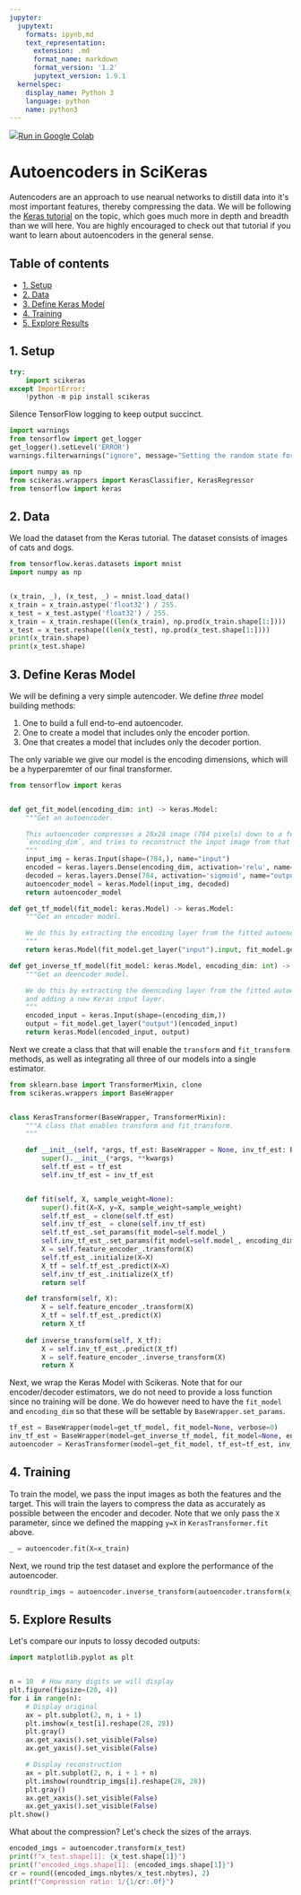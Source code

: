 ```yaml
---
jupyter:
  jupytext:
    formats: ipynb,md
    text_representation:
      extension: .md
      format_name: markdown
      format_version: '1.2'
      jupytext_version: 1.9.1
  kernelspec:
    display_name: Python 3
    language: python
    name: python3
---
```


<a href="https://colab.research.google.com/github/adriangb/scikeras/blob/docs-deploy/refs/master/notebooks/AutoEncoders.ipynb"><img src="https://www.tensorflow.org/images/colab_logo_32px.png">Run in Google Colab</a>

# Autoencoders in SciKeras

Autencoders are an approach to use nearual networks to distill data into it's most important features, thereby compressing the data. We will be following the [Keras tutorial](https://blog.keras.io/building-autoencoders-in-keras.html) on the topic, which goes much more in depth and breadth than we will here. You are highly encouraged to check out that tutorial if you want to learn about autoencoders in the general sense.

## Table of contents

* [1. Setup](#1.-Setup)
* [2. Data](#2.-Data)
* [3. Define Keras Model](#3.-Define-keras-model)
* [4. Training](#4.-Training)
* [5. Explore Results](#5.-Explore-results)

## 1. Setup

```python
try:
    import scikeras
except ImportError:
    !python -m pip install scikeras
```

Silence TensorFlow logging to keep output succinct.

```python
import warnings
from tensorflow import get_logger
get_logger().setLevel('ERROR')
warnings.filterwarnings("ignore", message="Setting the random state for TF")
```

```python
import numpy as np
from scikeras.wrappers import KerasClassifier, KerasRegressor
from tensorflow import keras
```

## 2. Data

We load the dataset from the Keras tutorial. The dataset consists of images of cats and dogs.

```python
from tensorflow.keras.datasets import mnist
import numpy as np


(x_train, _), (x_test, _) = mnist.load_data()
x_train = x_train.astype('float32') / 255.
x_test = x_test.astype('float32') / 255.
x_train = x_train.reshape((len(x_train), np.prod(x_train.shape[1:])))
x_test = x_test.reshape((len(x_test), np.prod(x_test.shape[1:])))
print(x_train.shape)
print(x_test.shape)
```

## 3. Define Keras Model

We will be defining a very simple autencoder. We define _three_ model building methods:

1. One to build a full end-to-end autoencoder.
2. One to create a model that includes only the encoder portion.
3. One that creates a model that includes only the decoder portion.

The only variable we give our model is the encoding dimensions, which will be a hyperparemter of our final transformer.

```python
from tensorflow import keras


def get_fit_model(encoding_dim: int) -> keras.Model:
    """Get an autoencoder.

    This autoencoder compresses a 28x28 image (784 pixels) down to a feature of length
    `encoding_dim`, and tries to reconstruct the input image from that vector.
    """
    input_img = keras.Input(shape=(784,), name="input")
    encoded = keras.layers.Dense(encoding_dim, activation='relu', name="encoded")(input_img)
    decoded = keras.layers.Dense(784, activation='sigmoid', name="output")(encoded)
    autoencoder_model = keras.Model(input_img, decoded)
    return autoencoder_model

def get_tf_model(fit_model: keras.Model) -> keras.Model:
    """Get an encoder model.

    We do this by extracting the encoding layer from the fitted autoencoder model.
    """
    return keras.Model(fit_model.get_layer("input").input, fit_model.get_layer("encoded").output)

def get_inverse_tf_model(fit_model: keras.Model, encoding_dim: int) -> keras.Model:
    """Get an deencoder model.

    We do this by extracting the deencoding layer from the fitted autoencoder model
    and adding a new Keras input layer.
    """
    encoded_input = keras.Input(shape=(encoding_dim,))
    output = fit_model.get_layer("output")(encoded_input)
    return keras.Model(encoded_input, output)
```

Next we create a class that that will enable the `transform` and `fit_transform` methods, as well as integrating all three of our models into a single estimator.

```python
from sklearn.base import TransformerMixin, clone
from scikeras.wrappers import BaseWrapper


class KerasTransformer(BaseWrapper, TransformerMixin):
    """A class that enables transform and fit_transform.
    """

    def __init__(self, *args, tf_est: BaseWrapper = None, inv_tf_est: BaseWrapper = None, **kwargs) -> None:
        super().__init__(*args, **kwargs)
        self.tf_est = tf_est
        self.inv_tf_est = inv_tf_est


    def fit(self, X, sample_weight=None):
        super().fit(X=X, y=X, sample_weight=sample_weight)
        self.tf_est_ = clone(self.tf_est)
        self.inv_tf_est_ = clone(self.inv_tf_est)
        self.tf_est_.set_params(fit_model=self.model_)
        self.inv_tf_est_.set_params(fit_model=self.model_, encoding_dim=self.encoding_dim)
        X = self.feature_encoder_.transform(X)
        self.tf_est_.initialize(X=X)
        X_tf = self.tf_est_.predict(X=X)
        self.inv_tf_est_.initialize(X_tf)
        return self

    def transform(self, X):
        X = self.feature_encoder_.transform(X)
        X_tf = self.tf_est_.predict(X)
        return X_tf
    
    def inverse_transform(self, X_tf):
        X = self.inv_tf_est_.predict(X_tf)
        X = self.feature_encoder_.inverse_transform(X)
        return X
```

Next, we wrap the Keras Model with Scikeras. Note that for our encoder/decoder estimators, we do not need to provide a loss function since no training will be done. We do however need to have the `fit_model` and `encoding_dim` so that these will be settable by `BaseWrapper.set_params`.

```python
tf_est = BaseWrapper(model=get_tf_model, fit_model=None, verbose=0)
inv_tf_est = BaseWrapper(model=get_inverse_tf_model, fit_model=None, encoding_dim=None, verbose=0)
autoencoder = KerasTransformer(model=get_fit_model, tf_est=tf_est, inv_tf_est=inv_tf_est, loss="binary_crossentropy", encoding_dim=32, epochs=5)
```

## 4. Training

To train the model, we pass the input images as both the features and the target. This will train the layers to compress the data as accurately as possible between the encoder and decoder. Note that we only pass the `X` parameter, since we defined the mapping `y=X` in `KerasTransformer.fit` above.

```python
_ = autoencoder.fit(X=x_train)
```

Next, we round trip the test dataset and explore the performance of the autoencoder.

```python
roundtrip_imgs = autoencoder.inverse_transform(autoencoder.transform(x_test))
```

## 5. Explore Results

Let's compare our inputs to lossy decoded outputs:

```python
import matplotlib.pyplot as plt


n = 10  # How many digits we will display
plt.figure(figsize=(20, 4))
for i in range(n):
    # Display original
    ax = plt.subplot(2, n, i + 1)
    plt.imshow(x_test[i].reshape(28, 28))
    plt.gray()
    ax.get_xaxis().set_visible(False)
    ax.get_yaxis().set_visible(False)

    # Display reconstruction
    ax = plt.subplot(2, n, i + 1 + n)
    plt.imshow(roundtrip_imgs[i].reshape(28, 28))
    plt.gray()
    ax.get_xaxis().set_visible(False)
    ax.get_yaxis().set_visible(False)
plt.show()
```

What about the compression? Let's check the sizes of the arrays.

```python
encoded_imgs = autoencoder.transform(x_test)
print(f"x_test.shape[1]: {x_test.shape[1]}")
print(f"encoded_imgs.shape[1]: {encoded_imgs.shape[1]}")
cr = round((encoded_imgs.nbytes/x_test.nbytes), 2)
print(f"Compression ratio: 1/{1/cr:.0f}")
```
